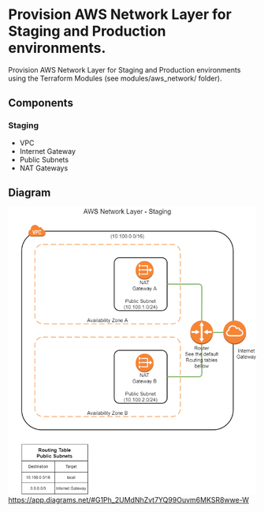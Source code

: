 # Provision AWS Network Layer for Staging and Production environments. 

Provision AWS Network Layer for Staging and Production environments using the Terraform Modules (see modules/aws_network/ folder).

## Components
### Staging
  * VPC
  * Internet Gateway
  * Public Subnets
  * NAT Gateways 

## Diagram

![Diagram](https://github.com/igorya7v/terraform/blob/main/modules/projectA/AWS%20Network%20Layer%20-%20Staging.png)
https://app.diagrams.net/#G1Ph_2UMdNhZvt7YQ99Ouvm6MKSR8wwe-W
